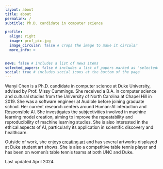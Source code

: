 ```yaml
---
layout: about
title: about
permalink: /
subtitle: Ph.D. candidate in computer science

profile:
  align: right
  image: prof_pic.jpg
  image_circular: false # crops the image to make it circular
  more_info: >
    

news: false # includes a list of news items
selected_papers: false # includes a list of papers marked as "selected={true}"
social: true # includes social icons at the bottom of the page
---
```


Wanyi Chen is a Ph.D. candidate in computer science at Duke University, advised by Prof. Missy Cummings. She received a B.A. in computer science and cultural studies from the University of North Carolina at Chapel Hill in 2019. She was a software engineer at Audible before joining graduate school. Her current research centers around Human-AI interaction and Responsible AI. She investigates the subjectivities involved in machine learning model creation, aiming to improve the repeatability and reproducibility of machine learning studies. She is also interested in the ethical aspects of AI, particularly its application in scientific discovery and healthcare.

Outside of work, she enjoys [creating art](https://wanyichen.github.io/arts/) and has several artworks displayed at Duke student art shows. She is also a competitive table tennis player and has been on women’s table tennis teams at both UNC and Duke.

Last updated April 2024.
